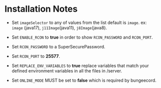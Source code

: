 # Installation Notes

- Set `imageSelector` to any of values from the list default is `image`. ex: `image` (java17), `j11Image`(java11), `j8Image`(java8).

- Set `ENABLE_RCON` to **true** in order to show `RCON_PASSWORD` and `RCON_PORT`.

- Set `RCON_PASSWORD` to a SuperSecurePassword.

- Set `RCON_PORT` to **25577**.

- Set `REPLACE_ENV_VARIABLES` to **true** replace variables that match your defined environment variables in all the files in /server.

- Set `ONLINE_MODE` MUST be  set to **false** which is required by bungeecord.
